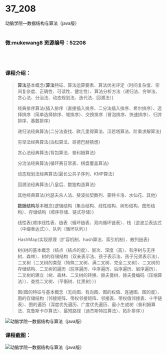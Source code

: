 # 37_208
动脑学院—数据结构与算法（java版）
<br/></br>
<h3>微:mukewang8 资源编号：52208</h3>
<br/></br>
<h3>课程介绍：</h3>
<blockquote><p><a title="查看与 算法 相关的文章" target="_blank">算法</a>基本概念{<a title="查看与 算法 相关的文章" target="_blank">算法</a>特征、算法运算要素、算法优劣评定（时间复杂度、空间复杂度、正确性、可读性、健壮性）、算法分析方法（递归法、穷举法、贪心法、分治法、动态规划法、迭代法、回溯法）}</p>
<p>经典排序算法{插入排序（直接插入排序、二分法插入排序、希尔排序）、选择排序（简单选择排序、堆排序）、交换排序（冒泡排序、快速排序）、归并排序、基数排序}</p>
<p>递归法经典算法{二分法查找、欧几里得算法、汉若塔算法、阶乘求解算法}</p>
<p>穷举法经典算法{泊松算法、哥德巴赫猜想}</p>
<p>贪心法经典算法{背包算法、普利姆算法}</p>
<p>分治法经典算法{循环赛日常表、棋盘覆盖算法}</p>
<p>动态规划法经典算法{最长公共子序列、KMP算法}</p>
<p>回溯法经典算法{八皇后、数独构造算法}</p>
<p>其他经典算法{约瑟夫杀人法、斐波拉契数列、蒙特卡洛、水仙花、其他}</p>
<p><a title="查看与 数据结构 相关的文章" target="_blank">数据结构</a>基本概念{逻辑结构（集合结构、线性结构、树形结构、图形结构）、存储结构（顺序存储、链式存储）}</p>
<p>线性表{顺序线性表、链表（循环链表、双向循环链表）、栈（逆波兰表达式（中缀表达式））、队列（循环队列）}</p>
<p>HashMap{实现原理（扩容机制、hash算法、索引机制）、散列链表}</p>
<p>树{树的基本概念（结点（结点的度）、层次、深度（高）、有序树与无序树、森林）、树的存储结构（双亲表示法、孩子表示法、孩子兄弟表示法）、二叉树（二叉树的类型（特殊二叉树、满二叉树、完全二叉树）、二叉树的存储结构、二叉树的遍历（前序遍历、中序遍历、后序遍历、层序遍历）、二叉树的建立（树、森林、二叉树的转换、赫夫曼树、赫夫曼编码（压缩算法））、查找二叉树、（平衡树、红黑树））}</p>
<p>图{图的特征与基本概念（无向图、有向图、图的权值、连通图、图的度）、图的存储结构（邻接矩阵、带权邻接矩阵、邻接表、带权值邻接表、十字链表）、图的遍历（深度优先遍历、广度优先遍历、最小生成树（普利姆算法、克鲁斯卡尔算法）、最短路径（迪杰斯特拉算法）、拓扑排序）}</p></blockquote>
<p><img src="https://www.ko996.com/wp-content/uploads/img/2017/10/1-20-300x221.png" alt="动脑学院—数据结构与算法（java版）"></p>
<h3>课程截图：</h3>
<p><img src="https://www.ko996.com/wp-content/uploads/img/2017/10/1-19-300x159.png" alt="动脑学院—数据结构与算法（java版）"></p>
